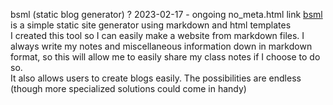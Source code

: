 bsml (static blog generator)
?
2023-02-17 - ongoing
no_meta.html
link
[bsml](https://github.com/parlajatwit/bsml) is a simple static site generator using markdown and html templates   
I created this tool so I can easily make a website from markdown files. I always write my notes and miscellaneous information down in markdown format, so this will allow me to easily share my class notes if I choose to do so.   
It also allows users to create blogs easily. The possibilities are endless (though more specialized solutions could come in handy)
